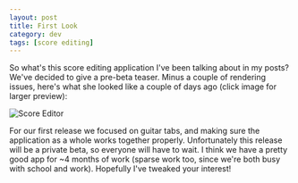 ```yaml
---           
layout: post
title: First Look
category: dev
tags: [score editing]
---
```


So what's this score editing application I've been talking about in my posts?
We've decided to give a pre-beta teaser. Minus a couple of rendering issues,
here's what she looked like a couple of days ago (click image for larger
preview):

![Score Editor](http://www.cs.ualberta.ca/~gedge/tabeditor/tabeditor_aug17.png)


For our first release we focused on guitar tabs, and making sure the
application as a whole works together properly. Unfortunately this release will
be a private beta, so everyone will have to wait. I think we have a pretty good
app for ~4 months of work (sparse work too, since we're both busy with school
and work). Hopefully I've tweaked your interest!
